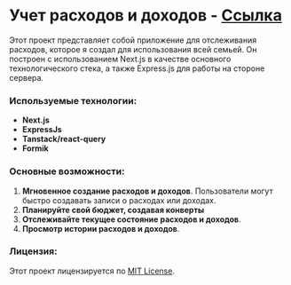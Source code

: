 # Учет расходов и доходов - [Ссылка](https://finance-client-gamma.vercel.app/)


Этот проект представляет собой приложение для отслеживания расходов, которое я создал для использования всей семьей. Он построен с использованием Next.js в качестве основного технологического стека, а также Express.js для работы на стороне сервера.

### Используемые технологии:
- **Next.js**
- **ExpressJs**
- **Tanstack/react-query**
- **Formik**


### Основные возможности:
1. **Мгновенное создание расходов и доходов**. Пользователи могут быстро создавать записи о расходах или доходах.
2. **Планируйте свой бюджет, создавая конверты**
3. **Отслеживайте текущее состояние расходов и доходов**.
4. **Просмотр истории расходов и доходов**.


### Лицензия:
Этот проект лицензируется по [MIT License](LICENSE).
